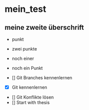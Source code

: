 # mein_test

## meine zweite überschrift

* punkt
* zwei punkte
* noch einer
* noch ein Punkt

* [] Git Branches kennenlernen
* [x] Git kennenlernen
* [] Git Konflikte lösen
* [] Start with thesis
